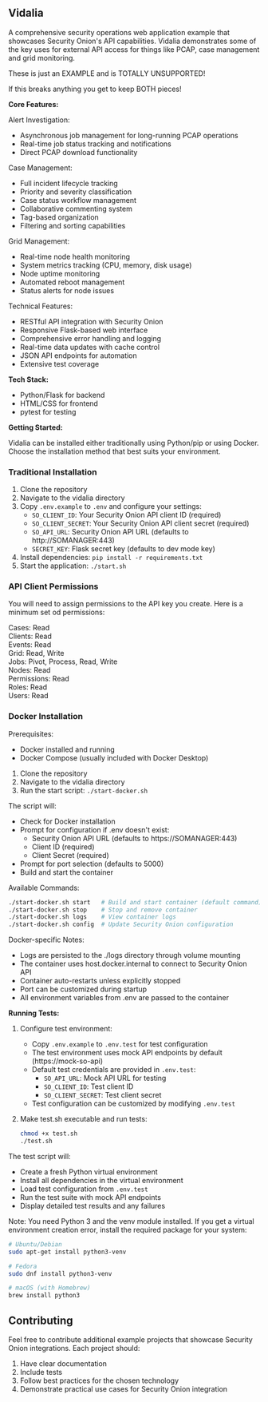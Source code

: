 ## Vidalia

A comprehensive security operations web application example that showcases Security Onion's API capabilities. Vidalia demonstrates some of the key uses for external API access for things like PCAP, case management and grid monitoring.

These is just an EXAMPLE and is TOTALLY UNSUPPORTED!

If this breaks anything you get to keep BOTH pieces!

**Core Features:**

Alert Investigation:
- Asynchronous job management for long-running PCAP operations
- Real-time job status tracking and notifications
- Direct PCAP download functionality

Case Management:
- Full incident lifecycle tracking
- Priority and severity classification
- Case status workflow management
- Collaborative commenting system
- Tag-based organization
- Filtering and sorting capabilities

Grid Management:
- Real-time node health monitoring
- System metrics tracking (CPU, memory, disk usage)
- Node uptime monitoring
- Automated reboot management
- Status alerts for node issues

Technical Features:
- RESTful API integration with Security Onion
- Responsive Flask-based web interface
- Comprehensive error handling and logging
- Real-time data updates with cache control
- JSON API endpoints for automation
- Extensive test coverage

**Tech Stack:**
- Python/Flask for backend
- HTML/CSS for frontend
- pytest for testing

**Getting Started:**

Vidalia can be installed either traditionally using Python/pip or using Docker. Choose the installation method that best suits your environment.

### Traditional Installation

1. Clone the repository
2. Navigate to the vidalia directory
3. Copy `.env.example` to `.env` and configure your settings:
   - `SO_CLIENT_ID`: Your Security Onion API client ID (required)
   - `SO_CLIENT_SECRET`: Your Security Onion API client secret (required)
   - `SO_API_URL`: Security Onion API URL (defaults to http://SOMANAGER:443)
   - `SECRET_KEY`: Flask secret key (defaults to dev mode key)
4. Install dependencies: `pip install -r requirements.txt`
5. Start the application: `./start.sh`

### API Client Permissions

You will need to assign permissions to the API key you create. Here is a minimum set od permissions:

Cases: Read  
Clients: Read  
Events: Read  
Grid: Read, Write  
Jobs: Pivot, Process, Read, Write  
Nodes: Read  
Permissions: Read  
Roles: Read  
Users: Read

### Docker Installation

Prerequisites:
- Docker installed and running
- Docker Compose (usually included with Docker Desktop)

1. Clone the repository
2. Navigate to the vidalia directory
3. Run the start script: `./start-docker.sh`

The script will:
- Check for Docker installation
- Prompt for configuration if .env doesn't exist:
  - Security Onion API URL (defaults to https://SOMANAGER:443)
  - Client ID (required)
  - Client Secret (required)
- Prompt for port selection (defaults to 5000)
- Build and start the container

Available Commands:
```bash
./start-docker.sh start   # Build and start container (default command)
./start-docker.sh stop    # Stop and remove container
./start-docker.sh logs    # View container logs
./start-docker.sh config  # Update Security Onion configuration
```

Docker-specific Notes:
- Logs are persisted to the ./logs directory through volume mounting
- The container uses host.docker.internal to connect to Security Onion API
- Container auto-restarts unless explicitly stopped
- Port can be customized during startup
- All environment variables from .env are passed to the container

**Running Tests:**
1. Configure test environment:
   - Copy `.env.example` to `.env.test` for test configuration
   - The test environment uses mock API endpoints by default (https://mock-so-api)
   - Default test credentials are provided in `.env.test`:
     * `SO_API_URL`: Mock API URL for testing
     * `SO_CLIENT_ID`: Test client ID
     * `SO_CLIENT_SECRET`: Test client secret
   - Test configuration can be customized by modifying `.env.test`

2. Make test.sh executable and run tests:
   ```bash
   chmod +x test.sh
   ./test.sh
   ```

The test script will:
- Create a fresh Python virtual environment
- Install all dependencies in the virtual environment
- Load test configuration from `.env.test`
- Run the test suite with mock API endpoints
- Display detailed test results and any failures

Note: You need Python 3 and the venv module installed. If you get a virtual environment
creation error, install the required package for your system:

```bash
# Ubuntu/Debian
sudo apt-get install python3-venv

# Fedora
sudo dnf install python3-venv

# macOS (with Homebrew)
brew install python3
```

## Contributing

Feel free to contribute additional example projects that showcase Security Onion integrations. Each project should:

1. Have clear documentation
2. Include tests
3. Follow best practices for the chosen technology
4. Demonstrate practical use cases for Security Onion integration
